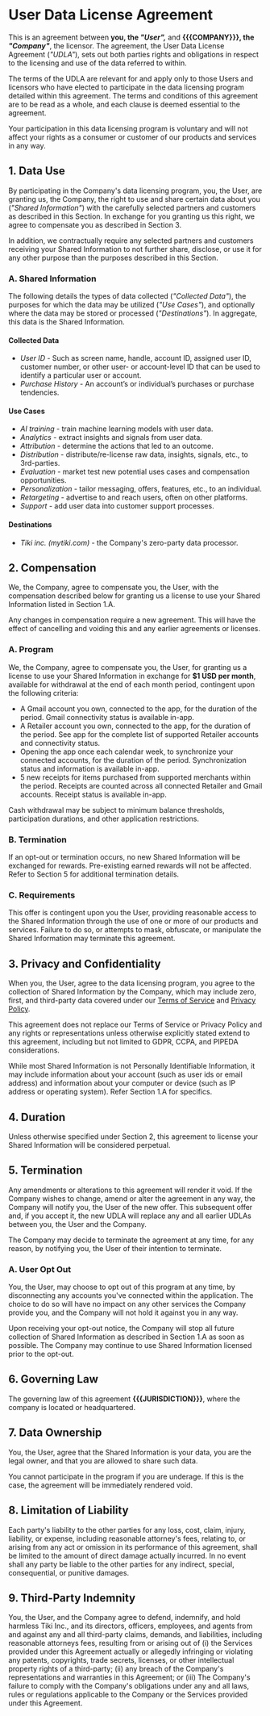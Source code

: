 # User Data License Agreement

This is an agreement between **you, the *"User",*** and **{{{COMPANY}}}, the *"Company"***, the licensor. The agreement, the User Data License Agreement (*"UDLA"*), sets out both parties rights and obligations in respect to the licensing and use of the data referred to within.

The terms of the UDLA are relevant for and apply only to those Users and licensors who have elected to participate in the data licensing program detailed within this agreement. The terms and conditions of this agreement are to be read as a whole, and each clause is deemed essential to the agreement.

Your participation in this data licensing program is voluntary and will not affect your rights as a consumer or customer of our products and services in any way.

## 1. Data Use

By participating in the Company's data licensing program, you, the User, are granting us, the Company, the right to use and share certain data about you (*"Shared Information"*) with the carefully selected partners and customers as described in this Section. In exchange for you granting us this right, we agree to compensate you as described in Section 3.

In addition, we contractually require any selected partners and customers receiving your Shared Information to not further share, disclose, or use it for any other purpose than the purposes described in this Section.

### A. Shared Information

The following details the types of data collected (*"Collected Data"*), the purposes for which the data may be utilized (*"Use Cases"*), and optionally where the data may be stored or processed (*"Destinations"*). In aggregate, this data is the Shared Information.

#### Collected Data
* *User ID* - Such as screen name, handle, account ID, assigned user ID, customer number, or other user- or account-level ID that can be used to identify a particular user or account.
* *Purchase History* - An account’s or individual’s purchases or purchase tendencies.

#### Use Cases
* *AI training* - train machine learning models with user data.
* *Analytics* - extract insights and signals from user data.
* *Attribution* - determine the actions that led to an outcome.
* *Distribution* - distribute/re-license raw data, insights, signals, etc., to 3rd-parties.
* *Evaluation* - market test new potential uses cases and compensation opportunities.
* *Personalization* - tailor messaging, offers, features, etc., to an individual.
* *Retargeting* - advertise to and reach users, often on other platforms.
* *Support* - add user data into customer support processes.

#### Destinations
* *Tiki inc. (mytiki.com)* - the Company's zero-party data processor.

## 2. Compensation

We, the Company, agree to compensate you, the User, with the compensation described below for granting us a license to use your Shared Information listed in Section 1.A.

Any changes in compensation require a new agreement. This will have the effect of cancelling and voiding this and any earlier agreements or licenses.

### A. Program

We, the Company, agree to compensate you, the User, for granting us a license to use your Shared Information in exchange for **$1 USD per month**, available for withdrawal at the end of each month period, contingent upon the following criteria:

* A Gmail account you own, connected to the app, for the duration of the period. Gmail connectivity status is available in-app. 
* A Retailer account you own, connected to the app, for the duration of the period. See app for the complete list of supported Retailer accounts and connectivity status. 
* Opening the app once each calendar week, to synchronize your connected accounts, for the duration of the period. Synchronization status and information is available in-app. 
* 5 new receipts for items purchased from supported merchants within the period. Receipts are counted across all connected Retailer and Gmail accounts. Receipt status is available in-app.

Cash withdrawal may be subject to minimum balance thresholds, participation durations, and other application restrictions.

### B. Termination

If an opt-out or termination occurs, no new Shared Information will be exchanged for rewards. Pre-existing earned rewards will not be affected. Refer to Section 5 for additional termination details.

### C. Requirements

This offer is contingent upon you the User, providing reasonable access to the Shared Information through the use of one or more of our products and services. Failure to do so, or attempts to mask, obfuscate, or manipulate the Shared Information may terminate this agreement.

## 3. Privacy and Confidentiality

When you, the User, agree to the data licensing program, you agree to the collection of Shared Information by the Company, which may include zero, first, and third-party data covered under our [Terms of Service]({{{TOS}}}) and [Privacy Policy]({{{POLICY}}}).

This agreement does not replace our Terms of Service or Privacy Policy and any rights or representations unless otherwise explicitly stated extend to this agreement, including but not limited to GDPR, CCPA, and PIPEDA considerations.

While most Shared Information is not Personally Identifiable Information, it may include information about your account (such as user ids or email address) and information about your computer or device (such as IP address or operating system). Refer Section 1.A for specifics.

## 4. Duration

Unless otherwise specified under Section 2, this agreement to license your Shared Information will be considered perpetual.

## 5. Termination

Any amendments or alterations to this agreement will render it void. If the Company wishes to change, amend or alter the agreement in any way, the Company will notify you, the User of the new offer. This subsequent offer and, if you accept it, the new UDLA will replace any and all earlier UDLAs between you, the User and the Company.

The Company may decide to terminate the agreement at any time, for any reason, by notifying you, the User of their intention to terminate.

### A. User Opt Out

You, the User, may choose to opt out of this program at any time, by disconnecting any accounts you've connected within the application. The choice to do so will have no impact on any other services the Company provide you, and the Company will not hold it against you in any way.

Upon receiving your opt-out notice, the Company will stop all future collection of Shared Information as described in Section 1.A as soon as possible. The Company may continue to use Shared Information licensed prior to the opt-out.

## 6. Governing Law

The governing law of this agreement **{{{JURISDICTION}}}**,  where the company is located or headquartered.

## 7. Data Ownership

You, the User, agree that the Shared Information is your data, you are the legal owner, and that you are allowed to share such data.

You cannot participate in the program if you are underage. If this is the case, the agreement will be immediately rendered void.

## 8. Limitation of Liability

Each party's liability to the other parties for any loss, cost, claim, injury, liability, or expense, including reasonable attorney's fees, relating to, or arising from any act or omission in its performance of this agreement, shall be limited to the amount of direct damage actually incurred. In no event shall any party be liable to the other parties for any indirect, special, consequential, or punitive damages.

## 9. Third-Party Indemnity

You, the User, and the Company agree to defend, indemnify, and hold harmless Tiki Inc., and its directors, officers, employees, and agents from and against any and all third-party claims, demands, and liabilities, including reasonable attorneys fees, resulting from or arising out of (i) the Services provided under this Agreement actually or allegedly infringing or violating any patents, copyrights, trade secrets, licenses, or other intellectual property rights of a third-party; (ii) any breach of the Company's representations and warranties in this Agreement; or (iii) The Company's failure to comply with the Company's obligations under any and all laws, rules or regulations applicable to the Company or the Services provided under this Agreement.
